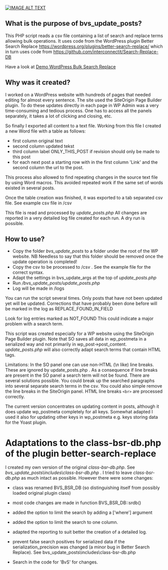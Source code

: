 [![IMAGE ALT TEXT](https://img.youtube.com/vi/67VWc-7jTQQ/0.jpg)](http://www.youtube.com/watch?v=67VWc-7jTQQ "Demo WordPress Bulk Search Replace")

## What is the purpose of bvs_update_posts?

This PHP script reads a csv file containing a list of search and replace terms allowing bulk operations. It uses code from the WordPress plugin Better Search Replace https://wordpress.org/plugins/better-search-replace/ which in turn uses code from 
https://github.com/interconnectit/Search-Replace-DB 

Have a look at [Demo WordPress Bulk Search Replace](http://www.youtube.com/watch?v=67VWc-7jTQQ)

## Why was it created?

I worked on a WordPress website with hundreds of pages  that needed editing for almost every sentence. The site used the SiteOrigin Page Builder plugin.
To do these updates directly in each page in WP Admin was a very time-consuming and tedious process. One has to access all the panels separately, it takes a lot of clicking and closing, etc.

So finally I exported all content to a text file. Working from this file I created a new Word file with a table as follows:

* first column original text
* second column updated tekst
* third column label ONLY_THIS_POST if revision should only be made to this post
* for each next post a starting row with in the first column 'Link' and the second column the url to the post.

This process also allowed to find repeating changes in the source text file by using Word macros. This avoided repeated work if the same set of words existed in several posts. 

Once the table creation was finished, it was exported to a tab separated csv file. See example csv file in /csv 

This file is read and processed by *update_posts.php* All changes are reported in a very detailed log file created for each run. A dry run is possible.

## How to use?

* Copy the folder *bvs_update_posts* to a folder under the root of the WP website. NB Needless to say that this folder should be removed once the update operation is completed!
* Copy the csv to be processed to /csv . See the example file for the correct syntax.
* Adapt the settings in bvs_update_args at the top of *update_posts.php*
* Run */bvs_update_posts/update_posts.php*
* Log will be made in /logs

You can run the script several times. Only posts that have not been updated yet will be updated. Corrections that have probably been done before will be marked in the log as REPLACE_FOUND_IN_FIELD

Look for log entries marked as NOT_FOUND This could indicate a major problem with a search term.

This script was created especially for a WP website using the SiteOrigin Page Builder plugin. Note that SO saves all data in wp_postmeta in a serialized way and not primarily in wp_post->post_content. *update_posts.php* will also correctly adapt search terms that contain HTML tags. 

Limitations: In the SO panel one can use non-HTML (\n like) line breaks. These are ignored by update_posts.php . As a consequence if line breaks are present in the SO panel a search term will not be found. There are several solutions possible. You could break up the searched paragraphs into several separate search terms in the csv. You could also simple remove the line breaks in the SiteOrigin panel. HTML line breaks `<br>` are processed correctly.

The current version concentrates on updating content in posts, although  it does update wp_postmeta completely for all keys. Somewhat adapted I used it also for updating other keys in wp_postmeta e.g. keys storing  data for the Yoast plugin.

# Adaptations to the class-bsr-db.php  of the plugin better-search-replace

I created my own version of the original *class-bsr-db.php*. See *bvs_update_posts\includes\class-bsr-db.php* . I tried to leave *class-bsr-db.php* as much intact as possible. However there were some changes:

* class was renamed BVS_BSR_DB (so distinguishing itself  from possibly loaded original  plugin class)
* most code changes are made in function BVS_BSR_DB::srdb()
* added the option to limit the search by adding a ['where'] argument 
* added the option to limit the search to one column.
* adapted the reporting to suit better the creation of a detailed log.
* prevent false search positives for serialized data if the serialization_precision was changed (a minor bug in Better Search Replace). See bvs_update_posts\includes\class-bsr-db.php  

* Search in the code for 'BvS' for changes.
